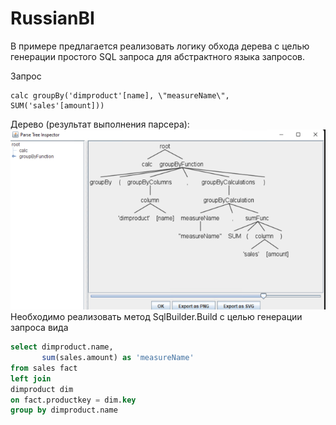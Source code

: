 # RussianBI

В примере предлагается реализовать логику обхода дерева  с целью генерации простого SQL запроса для абстрактного языка запросов. 

Запрос 

```
calc groupBy('dimproduct'[name], \"measureName\", SUM('sales'[amount]))
```
Дерево (результат выполнения парсера):
![img.png](img.png)
Необходимо реализовать метод SqlBuilder.Build с целью генерации запроса вида 

```sql
select dimproduct.name, 
       sum(sales.amount) as 'measureName'
from sales fact
left join 
dimproduct dim
on fact.productkey = dim.key
group by dimproduct.name
```
